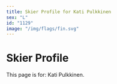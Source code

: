 ```yaml
---
title: Skier Profile for Kati Pulkkinen
sex: "L"
id: "1129"
image: "/img/flags/fin.svg" 
---
```


# Skier Profile

This page is for: Kati Pulkkinen.
    